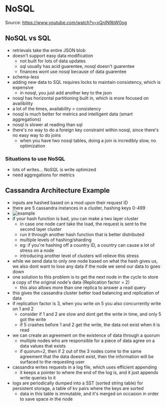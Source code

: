# NoSQL

Source: https://www.youtube.com/watch?v=xQnIN9bW0og

## NoSQL vs SQL
- retrievals take the entire JSON blob
- doesn't support easy data modification
  - not built for lots of data updates
  - sql usually has acid guarentee, nosql doesn't guarentee
  - finances wont use nosql because of data guarentee
- schema-less
- adding new data to SQL requires locks to maintain consistency, which is expensive
  - in nosql, you just add another key to the json
- nosql has horizontal partitioning built in, which is more focused on availibility
- a lot of the times, availability > consistency
- nosql is much better for metrics and intelligent data (smart aggregations)
- nosql is slower at reading than sql
- there's no way to do a foreign key constraint within nosql, since there's no easy way to do joins
  - when you have two nosql tables, doing a join is incredibly slow, no optimization

### Situations to use NoSQL
- lots of writes... NoSQL is write optimized
- need aggregations for metrics

## Cassandra Architecture Example
- inputs are hashed based on a mod upon their request ID
- there are 5 cassandra instances in a cluster, hashing keys 0-499
- ![example](https://i.imgur.com/q9AbqU9.png)
- if your hash function is bad, you can make a two layer cluster
  - in case one node cant take the load, the request is sent to the second layer cluster
  - run it through another hash function that is better distributed
  - multiple levels of hashing/sharding
  - eg: if you're hashing off a country ID, a country can cause a lot of stress on a node
  - introducing another level of clusters will relieve this stress
- while we send data to only one node based on what the hash gives us, we also dont want to lose any data if the node we send our data to goes down
- one solution to this problem is to get the next node in the cycle to store a copy of the original node's data (Replication factor = 2)
  - this also allows more than one replica to answer a read query
- this gives the cassandra cluster better load balancing and replication of data
- if replication factor is 3, when you write on 5 you also concurrently write on 1 and 2
  - consider if 1 and 2 are slow and dont get the write in time, and only 5 got the write
  - if 5 crashes before 1 and 2 get the write, the data not exist when it is read
- we can create an agreement on the existence of data through a quorum
  - multiple nodes who are responsible for a piece of data agree on a data values that exists
  - if quorum=2, then if 2 out of the 3 nodes come to the same agreement that the data doesnt exist, then the information will be surfaced to the requesting user
- cassandra writes requests in a log file, which uses efficient appending
  - it keeps a pointer to where the end of the log is, and it just appends write queries to it
- logs are periodically dumped into a SST (sorted string table) for persistent storage, a table of kv pairs where the keys are sorted
  - data in this table is immutable, and it's merged on occasion in order to save space in the node
